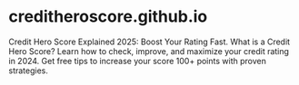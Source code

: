 # creditheroscore.github.io
Credit Hero Score Explained 2025: Boost Your Rating Fast. What is a Credit Hero Score? Learn how to check, improve, and maximize your credit rating in 2024. Get free tips to increase your score 100+ points with proven strategies.
